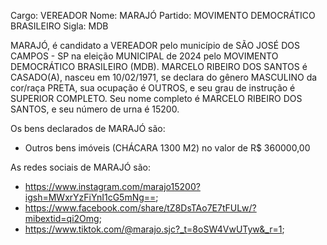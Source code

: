 Cargo: VEREADOR
Nome: MARAJÓ
Partido: MOVIMENTO DEMOCRÁTICO BRASILEIRO
Sigla: MDB

MARAJÓ, é candidato a VEREADOR pelo município de SÃO JOSÉ DOS CAMPOS - SP na eleição MUNICIPAL de 2024 pelo MOVIMENTO DEMOCRÁTICO BRASILEIRO (MDB).
MARCELO RIBEIRO DOS SANTOS é CASADO(A), nasceu em 10/02/1971, se declara do gênero MASCULINO da cor/raça PRETA, sua ocupação é OUTROS, e seu grau de instrução é SUPERIOR COMPLETO.
Seu nome completo é MARCELO RIBEIRO DOS SANTOS, e seu número de urna é 15200.

Os bens declarados de MARAJÓ são: 
- Outros bens imóveis (CHÁCARA 1300 M2) no valor de R$ 360000,00

As redes sociais de MARAJÓ são:
- https://www.instagram.com/marajo15200?igsh=MWxrYzFiYnI1cG5mNg==;
- https://www.facebook.com/share/tZ8DsTAo7E7tFULw/?mibextid=qi2Omg;
- https://www.tiktok.com/@marajo.sjc?_t=8oSW4VwUTyw&_r=1;